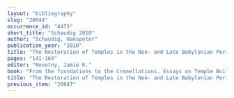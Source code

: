 ```yaml
---
layout: "bibliography"
slug: "20044"
occurrence_id: "4473"
short_title: "Schaudig 2010"
author: "Schaudig, Hanspeter"
publication_year: "2010"
title: "The Restoration of Temples in the Neo- and Late Babylonian Periods: A Royal Prerogative as theSetting for Political Argument."
pages: "141-164"
editor: "Novotny, Jamie R."
book: "From the foundations to the Crenellations. Essays on Temple Building in the Ancient Near East and Hebrew Bible, AOAT 366 (Münster)"
title: "The Restoration of Temples in the Neo- and Late Babylonian Periods: A Royal Prerogative as theSetting for Political Argument."
previous_item: "20047"
---
```

